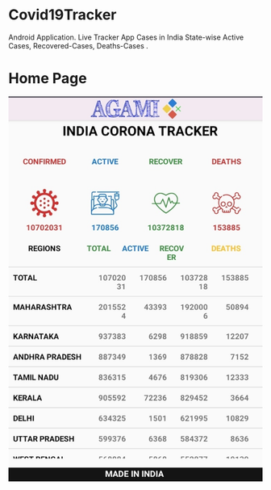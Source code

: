 # Covid19Tracker
Android Application. Live Tracker App Cases in India State-wise Active Cases, Recovered-Cases, Deaths-Cases .

# Home Page
<img src="Screenshot.jpeg" width="auto">
